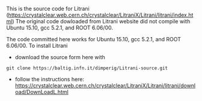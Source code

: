 This is the source code for Litrani (https://crystalclear.web.cern.ch/crystalclear/LitraniX/Litrani/litrani/index.html)
The original code dowloaded from Litrani website did not compile with Ubuntu 15.10, gcc 5.2.1, and ROOT 6.06/00.

The code committed here works for Ubuntu 15.10, gcc 5.2.1, and ROOT 6.06/00.
To install Litrani 
* download the source form here with 
```
git clone https://baltig.infn.it/dimperig/Litrani-source.git
```
* follow the instructions here: 
https://crystalclear.web.cern.ch/crystalclear/LitraniX/Litrani/litrani/download/DownLoadL.html